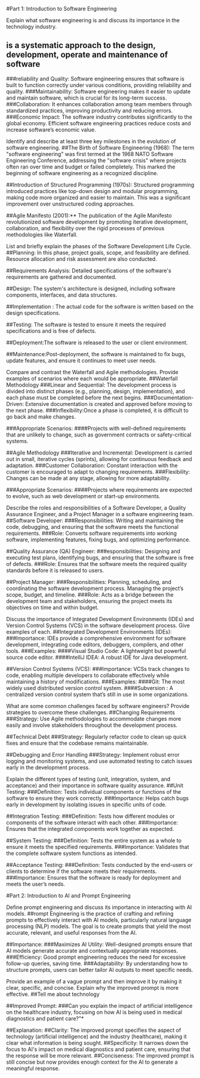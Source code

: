 #Part 1: Introduction to Software Engineering


Explain what software engineering is and discuss its importance in the technology industry.
## is a systematic approach to the design, development, operate and maintenance of software
###reliability and Quality: Software engineering ensures that software is built to function correctly under various conditions, providing reliability and quality.
###Maintainability: Software engineering makes it easier to update and maintain software, which is crucial for its long-term success.
###Collaboration: It enhances collaboration among team members through standardized practices, improving productivity and reducing errors.
###Economic Impact: The software industry contributes significantly to the global economy. Efficient software engineering practices reduce costs and increase software’s economic value.


Identify and describe at least three key milestones in the evolution of software engineering.
##The Birth of Software Engineering (1968):  The term "software engineering" was first termed at the 1968 NATO Software Engineering Conference, addressing the "software crisis" where projects often ran over time and budget or failed completely. This marked the beginning of software engineering as a recognized discipline.

##Introduction of Structured Programming (1970s): Structured programming introduced practices like top-down design and modular programming, making code more organized and easier to maintain. This was a significant improvement over unstructured coding approaches.

##Agile Manifesto (2001):** The publication of the Agile Manifesto revolutionized software development by promoting iterative development, collaboration, and flexibility over the rigid processes of previous methodologies like Waterfall.


List and briefly explain the phases of the Software Development Life Cycle.
##Planning:  In this phase, project goals, scope, and feasibility are defined. Resource allocation and risk assessment are also conducted.

##Requirements Analysis:  Detailed specifications of the software's requirements are gathered and documented.

##Design: The system's architecture is designed, including software components, interfaces, and data structures.

##Implementation : The actual code for the software is written based on the design specifications.

##Testing: The software is tested to ensure it meets the required specifications and is free of defects.

##Deployment:The software is released to the user or client environment.

##Maintenance:Post-deployment, the software is maintained to fix bugs, update features, and ensure it continues to meet user needs.


Compare and contrast the Waterfall and Agile methodologies. Provide examples of scenarios where each would be appropriate.
##Waterfall Methodology
###Linear and Sequential: The development process is divided into distinct phases (e.g., planning, design, implementation), and each phase must be completed before the next begins.
###Documentation-Driven: Extensive documentation is created and approved before moving to the next phase.
###Inflexibility:Once a phase is completed, it is difficult to go back and make changes.
  
###Appropriate Scenarios:
####Projects with well-defined requirements that are unlikely to change, such as government contracts or safety-critical systems.

##Agile Methodology
###Iterative and Incremental: Development is carried out in small, iterative cycles (sprints), allowing for continuous feedback and adaptation.
###Customer Collaboration: Constant interaction with the customer is encouraged to adapt to changing requirements.
###Flexibility: Changes can be made at any stage, allowing for more adaptability.

###Appropriate Scenarios:
####Projects where requirements are expected to evolve, such as web development or start-up environments.


Describe the roles and responsibilities of a Software Developer, a Quality Assurance Engineer, and a Project Manager in a software engineering team.
##Software Developer:
  ###Responsibilities:  Writing and maintaining the code, debugging, and ensuring that the software meets the functional requirements.
  ###Role: Converts software requirements into working software, implementing features, fixing bugs, and optimizing performance.

##Quality Assurance (QA) Engineer:
  ###esponsibilities: Designing and executing test plans, identifying bugs, and ensuring that the software is free of defects.
  ###Role: Ensures that the software meets the required quality standards before it is released to users.

##Project Manager:
  ###Responsibilities: Planning, scheduling, and coordinating the software development process. Managing the project’s scope, budget, and timeline.
  ###Role: Acts as a bridge between the development team and stakeholders, ensuring the project meets its objectives on time and within budget.


Discuss the importance of Integrated Development Environments (IDEs) and Version Control Systems (VCS) in the software development process. Give examples of each.
##Integrated Development Environments (IDEs):
###Importance:  IDEs provide a comprehensive environment for software development, integrating code editors, debuggers, compilers, and other tools.
###Examples:
  ####Visual Studio Code: A lightweight but powerful source code editor.
  ####IntelliJ IDEA:  A robust IDE for Java development.

##Version Control Systems (VCS):
###Importance: VCSs track changes to code, enabling multiple developers to collaborate effectively while maintaining a history of modifications.
###Examples:
  ####Git: The most widely used distributed version control system.
  ####Subversion : A centralized version control system that’s still in use in some organizations.


What are some common challenges faced by software engineers? Provide strategies to overcome these challenges.
##Changing Requirements
  ###Strategy: Use Agile methodologies to accommodate changes more easily and involve stakeholders throughout the development process.

##Technical Debt
  ###Strategy: Regularly refactor code to clean up quick fixes and ensure that the codebase remains maintainable.

##Debugging and Error Handling
  ###Strategy: Implement robust error logging and monitoring systems, and use automated testing to catch issues early in the development process.

Explain the different types of testing (unit, integration, system, and acceptance) and their importance in software quality assurance.
##Unit Testing:
  ###Definition: Tests individual components or functions of the software to ensure they work correctly.
  ###Importance: Helps catch bugs early in development by isolating issues in specific units of code.

##Integration Testing:
  ###Definition: Tests how different modules or components of the software interact with each other.
  ###Importance: Ensures that the integrated components work together as expected.

##System Testing:
 ###Definition: Tests the entire system as a whole to ensure it meets the specified requirements.
  ###Importance: Validates that the complete software system functions as intended.

##Acceptance Testing:
  ###Definition: Tests conducted by the end-users or clients to determine if the software meets their requirements.
  ###Importance:  Ensures that the software is ready for deployment and meets the user’s needs.


#Part 2: Introduction to AI and Prompt Engineering


Define prompt engineering and discuss its importance in interacting with AI models.
##rompt Engineering  is the practice of crafting and refining prompts to effectively interact with AI models, particularly natural language processing (NLP) models. The goal is to create prompts that yield the most accurate, relevant, and useful responses from the AI.

##Importance:
###Maximizes AI Utility: Well-designed prompts ensure that AI models generate accurate and contextually appropriate responses.
###Efficiency: Good prompt engineering reduces the need for excessive follow-up queries, saving time.
###Adaptability: By understanding how to structure prompts, users can better tailor AI outputs to meet specific needs.


Provide an example of a vague prompt and then improve it by making it clear, specific, and concise. Explain why the improved prompt is more effective.
##Tell me about technology

##Improved Prompt:
###Can you explain the impact of artificial intelligence on the healthcare industry, focusing on how AI is being used in medical diagnostics and patient care?"*

##Explanation:
##Clarity: The improved prompt specifies the aspect of technology (artificial intelligence) and the industry (healthcare), making it clear what information is being sought.
##Specificity: It narrows down the focus to AI's impact on medical diagnostics and patient care, ensuring that the response will be more relevant.
##Conciseness: The improved prompt is still concise but now provides enough context for the AI to generate a meaningful response. 

